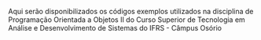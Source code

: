 Aqui serão disponibilizados os códigos exemplos utilizados na disciplina de Programação Orientada a Objetos II do Curso Superior de Tecnologia em Análise e Desenvolvimento de Sistemas do IFRS - Câmpus Osório
